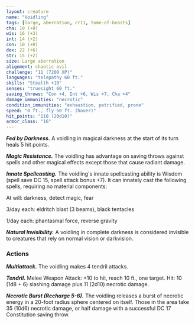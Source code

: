 ```yaml
---
layout: creature
name: "Voidling"
tags: [large, aberration, cr11, tome-of-beasts]
cha: 10 (+0)
wis: 16 (+3)
int: 14 (+2)
con: 10 (+0)
dex: 22 (+6)
str: 15 (+2)
size: Large aberration
alignment: chaotic evil
challenge: "11 (7200 XP)"
languages: "telepathy 60 ft."
skills: "Stealth +10"
senses: "truesight 60 ft."
saving_throws: "Con +4, Int +6, Wis +7, Cha +4"
damage_immunities: "necrotic"
condition_immunities: "exhaustion, petrified, prone"
speed: "0 ft., fly 50 ft. (hover)"
hit_points: "110 (20d10)"
armor_class: "16"
---
```


***Fed by Darkness.*** A voidling in magical darkness at the start of its turn heals 5 hit points.

***Magic Resistance.*** The voidling has advantage on saving throws against spells and other magical effects except those that cause radiant damage.

***Innate Spellcasting.*** The voidling's innate spellcasting ability is Wisdom (spell save DC 15, spell attack bonus +7). It can innately cast the following spells, requiring no material components:

At will: darkness, detect magic, fear

3/day each: eldritch blast (3 beams), black tentacles

1/day each: phantasmal force, reverse gravity

***Natural Invisibility.*** A voidling in complete darkness is considered invisible to creatures that rely on normal vision or darkvision.

### Actions

***Multiattack.*** The voidling makes 4 tendril attacks.

***Tendril.*** Melee Weapon Attack: +10 to hit, reach 10 ft., one target. Hit: 10 (1d8 + 6) slashing damage plus 11 (2d10) necrotic damage.

***Necrotic Burst (Recharge 5-6).*** The voidling releases a burst of necrotic energy in a 20-foot radius sphere centered on itself. Those in the area take 35 (10d6) necrotic damage, or half damage with a successful DC 17 Constitution saving throw.

